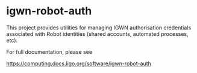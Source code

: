 # igwn-robot-auth

This project provides utilities for managing IGWN authorisation credentials
associated with Robot identities (shared accounts, automated processes, etc).

For full documentation, please see

<https://computing.docs.ligo.org/software/igwn-robot-auth>
